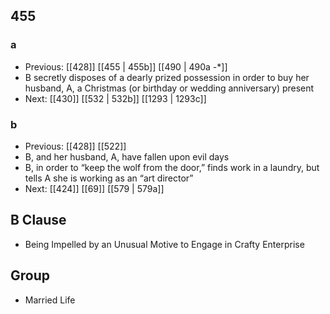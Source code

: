 ## 455
### a
- Previous: [[428]] [[455 | 455b]] [[490 | 490a -*]] 
- B secretly disposes of a dearly prized possession in order to buy her husband, A, a Christmas (or birthday or wedding anniversary) present
- Next: [[430]] [[532 | 532b]] [[1293 | 1293c]] 

### b
- Previous: [[428]] [[522]] 
- B, and her husband, A, have fallen upon evil days
- B, in order to “keep the wolf from the door,” finds work in a laundry, but tells A she is working as an “art director”
- Next: [[424]] [[69]] [[579 | 579a]] 

## B Clause
- Being Impelled by an Unusual Motive to Engage in Crafty Enterprise

## Group
- Married Life

